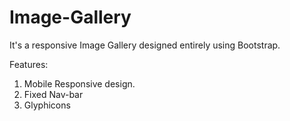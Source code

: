 # Image-Gallery

It's a responsive Image Gallery designed entirely using Bootstrap.

Features:

1) Mobile Responsive design.
2) Fixed Nav-bar
3) Glyphicons

